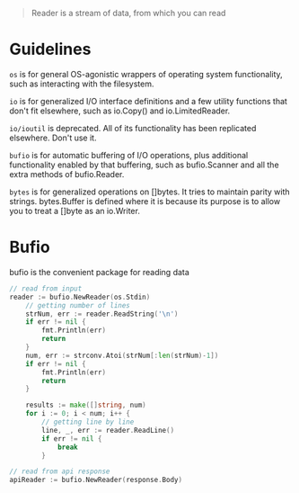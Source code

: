 > Reader is a stream of data, from which you can read

# Guidelines

`os` is for general OS-agonistic wrappers of operating system functionality, such as interacting with the filesystem.

`io` is for generalized I/O interface definitions and a few utility functions that don't fit elsewhere, such as io.Copy() and io.LimitedReader.

`io/ioutil` is deprecated. All of its functionality has been replicated elsewhere. Don't use it.

`bufio` is for automatic buffering of I/O operations, plus additional functionality enabled by that buffering, such as bufio.Scanner and all the extra methods of bufio.Reader.

`bytes` is for generalized operations on []bytes. It tries to maintain parity with strings. bytes.Buffer is defined where it is because its purpose is to allow you to treat a []byte as an io.Writer.


# Bufio
bufio is the convenient package for reading data

```go
// read from input
reader := bufio.NewReader(os.Stdin)
	// getting number of lines
	strNum, err := reader.ReadString('\n')
	if err != nil {
		fmt.Println(err)
		return
	}
	num, err := strconv.Atoi(strNum[:len(strNum)-1])
	if err != nil {
		fmt.Println(err)
		return
	}

	results := make([]string, num)
	for i := 0; i < num; i++ {
		// getting line by line
		line, _, err := reader.ReadLine()
		if err != nil {
			break
		}
```

```go
// read from api response
apiReader := bufio.NewReader(response.Body)
```
